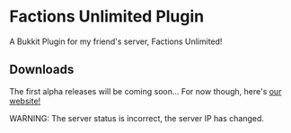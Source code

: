 Factions Unlimited Plugin
=====================

A Bukkit Plugin for my friend's server, Factions Unlimited!

Downloads
----------

The first alpha releases will be coming soon...
For now though, here's [our website!](http://oblivioncraftplugin.tk/)

WARNING: The server status is incorrect, the server IP has changed.

